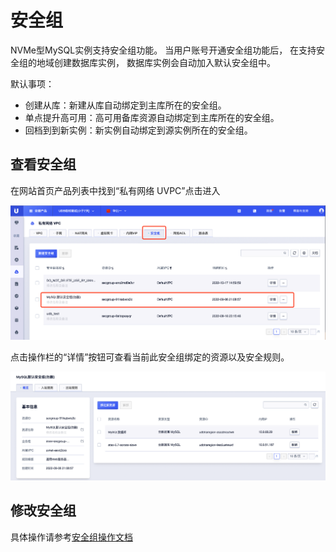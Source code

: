 # 安全组

NVMe型MySQL实例支持安全组功能。 当用户账号开通安全组功能后， 在支持安全组的地域创建数据库实例， 数据库实例会自动加入默认安全组中。

默认事项：
- 创建从库：新建从库自动绑定到主库所在的安全组。
- 单点提升高可用：高可用备库资源自动绑定到主库所在的安全组。
- 回档到到新实例：新实例自动绑定到源实例所在的安全组。

## 查看安全组

在网站首页产品列表中找到“私有网络 UVPC”点击进入

![image](/images/guide/sec_list.png)

点击操作栏的“详情”按钮可查看当前此安全组绑定的资源以及安全规则。

![image](/images/guide/secgrp_detail.png)

## 修改安全组

具体操作请参考[安全组操作文档](https://docs.ucloud.cn/vpc/introduction/secgroup)
